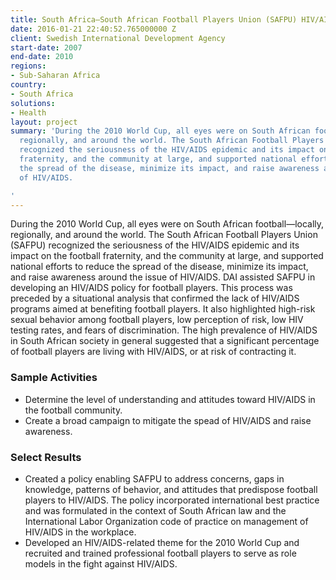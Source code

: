 ```yaml
---
title: South Africa—South African Football Players Union (SAFPU) HIV/AIDS Strategy
date: 2016-01-21 22:40:52.765000000 Z
client: Swedish International Development Agency
start-date: 2007
end-date: 2010
regions:
- Sub-Saharan Africa
country:
- South Africa
solutions:
- Health
layout: project
summary: 'During the 2010 World Cup, all eyes were on South African football—locally,
  regionally, and around the world. The South African Football Players Union (SAFPU)
  recognized the seriousness of the HIV/AIDS epidemic and its impact on the football
  fraternity, and the community at large, and supported national efforts to reduce
  the spread of the disease, minimize its impact, and raise awareness around the issue
  of HIV/AIDS.

'
---
```


During the 2010 World Cup, all eyes were on South African football—locally, regionally, and around the world. The South African Football Players Union (SAFPU) recognized the seriousness of the HIV/AIDS epidemic and its impact on the football fraternity, and the community at large, and supported national efforts to reduce the spread of the disease, minimize its impact, and raise awareness around the issue of HIV/AIDS. DAI assisted SAFPU in developing an HIV/AIDS policy for football players. This process was preceded by a situational analysis that confirmed the lack of HIV/AIDS programs aimed at benefiting football players. It also highlighted high-risk sexual behavior among football players, low perception of risk, low HIV testing rates, and fears of discrimination. The high prevalence of HIV/AIDS in South African society in general suggested that a significant percentage of football players are living with HIV/AIDS, or at risk of contracting it.

###  Sample Activities

* Determine the level of understanding and attitudes toward HIV/AIDS in the football community.
* Create a broad campaign to mitigate the spead of HIV/AIDS and raise awareness.

###  Select Results

* Created a policy enabling SAFPU to address concerns, gaps in knowledge, patterns of behavior, and attitudes that predispose football players to HIV/AIDS. The policy incorporated international best practice and was formulated in the context of South African law and the International Labor Organization code of practice on management of HIV/AIDS in the workplace.
* Developed an HIV/AIDS-related theme for the 2010 World Cup and recruited and trained professional football players to serve as role models in the fight against HIV/AIDS.
